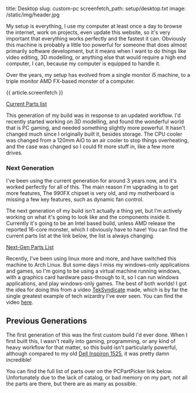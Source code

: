 title: Desktop
slug: custom-pc
screenfetch_path: setup/desktop.txt
image: /static/img/header.jpg


My setup is everything, I use my computer at least once a day to browse the internet, work on projects, even update this website, so it's very important that everything works perfectly and the fastest it can. Obviously this machine is probably a little too powerful for someone that does almost primarily software development, but it means when I want to do things like video editing, 3D modelling, or anything else that would require a high end computer, I can, because my computer is equipped to handle it.

Over the years, my setup has evolved from a single monitor i5 machine, to a triple monitor AMD FX-based monster of a computer.

{{ article.screenfetch }}

[Current Parts list]()

This generation of my build was in response to an updated workflow. I'd recently started working on 3D modelling, and found the wonderful world that is PC gaming, and needed something slightly more powerful. It hasn't changed much since I originally built it, besides storage. The CPU cooler was changed from a 120mm AiO to an air cooler to stop things overheating, and the case was changed so I could fit more stuff in, like a few more drives.


### Next Generation

I've been using the current generation for around 3 years now, and it's worked perfectly for all of this. The main reason I'm upgrading is to get more features, The 990FX chipset is very old, and my motherboard is missing a few key features, such as dynamic fan control.

The next generation of my build isn't actually a thing yet, but I'm actively working on what it's going to look like and the components inside it. Currently it's going to be an Intel based build, unless AMD release the reported 16-core monster, which I obviously have to have! You can find the current parts list at the link below, the list is always changing.

[Next-Gen Parts List]()

Recently, I've been using linux more and more, and have switched this machine to Arch Linux. But some days I miss my windows-only applications and games, so I'm going to be using a virtual machine running windows, with a graphics card hardware pass-through to it, so I can run windows applications, and play windows-only games. The best of both worlds! I got the idea for doing this from a video [TekSyndicate](https://www.youtube.com/user/razethew0rld) made, which is by far the single greatest example of tech wizardry I've ever seen. You can find the video [here](https://www.youtube.com/watch?v=16dbAUrtMX4).


## Previous Generations

The first generation of this was the first custom build I'd ever done. When I first built this, I wasn't really into gaming, programming, or any kind of heavy workflow for that matter, so this build isn't particularly powerful, although compared to my old [Dell Inspiron 1525](http://www.pcworld.com/product/31104/dell-inspiron-1525.html), it was pretty damn incredible!

You can find the full list of parts over on the PCPartPicker link below. Unfortunately due to the lack of catalog, or bad memory on my part, not all the parts are there, but there are as many as possible.
